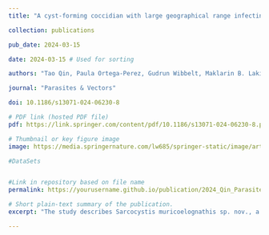```yaml
---
title: "A cyst-forming coccidian with large geographical range infecting forest and commensal rodents: Sarcocystis muricoelognathis sp. nov."

collection: publications

pub_date: 2024-03-15

date: 2024-03-15 # Used for sorting 

authors: "Tao Qin, Paula Ortega-Perez, Gudrun Wibbelt, Maklarin B. Lakim, Sulaiman Ginting, Yuvaluk Khoprasert, **Konstans Wells**, Junjie Hu,Thomas Jäkel"

journal: "Parasites & Vectors"

doi: 10.1186/s13071-024-06230-8

# PDF link (hosted PDF file)
pdf: https://link.springer.com/content/pdf/10.1186/s13071-024-06230-8.pdf

# Thumbnail or key figure image
image: https://media.springernature.com/lw685/springer-static/image/art%3A10.1186%2Fs13071-024-06230-8/MediaObjects/13071_2024_6230_Figa_HTML.png?as=webp

#DataSets


#Link in repository based on file name
permalink: https://yourusername.github.io/publication/2024_Qin_ParasitesVectors  

# Short plain-text summary of the publication.
excerpt: "The study describes Sarcocystis muricoelognathis sp. nov., a newly identified tissue‑cyst forming coccidian with a broad geographic distribution across Thailand, Borneo, and China. It infects both commensal rodents (e.g., Rattus norvegicus) and forest-dwelling species (Maxomys whiteheadi), with consistent cyst morphology and molecular signatures. Phylogenetic analyses based on 18S, 28S, ITS1, and cox1 gene regions confirm its distinction from related species in the S. zuoi complex, showcasing host shifts between commensal and forest small mammal hosts and revealing a broader distribution of rodent-associated Sarcocystis than previously recognised."

---
```










